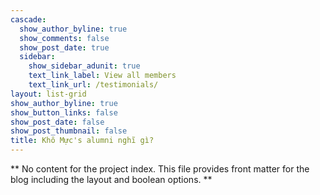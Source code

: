```yaml
---
cascade:
  show_author_byline: true
  show_comments: false
  show_post_date: true
  sidebar:
    show_sidebar_adunit: true
    text_link_label: View all members
    text_link_url: /testimonials/
layout: list-grid
show_author_byline: true
show_button_links: false
show_post_date: false
show_post_thumbnail: false
title: Khô Mực's alumni nghĩ gì?
---
```


** No content for the project index. This file provides front matter for the blog including the layout and boolean options. **
